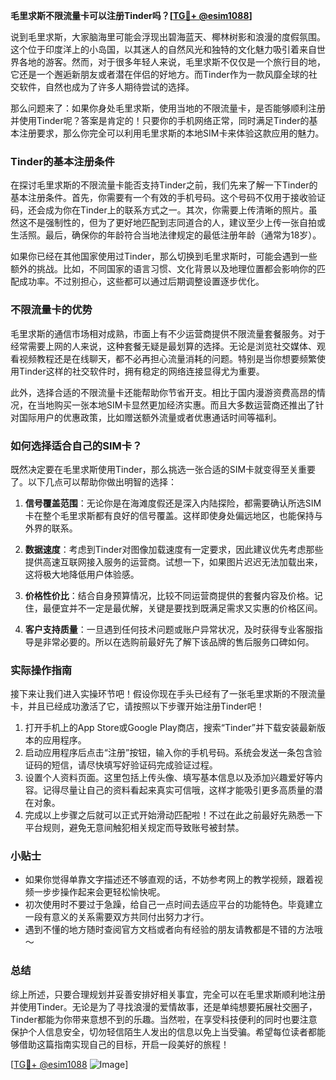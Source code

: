 **毛里求斯不限流量卡可以注册Tinder吗？[[TG💪+ @esim1088](https://t.me/s/esim1088)]**

说到毛里求斯，大家脑海里可能会浮现出碧海蓝天、椰林树影和浪漫的度假氛围。这个位于印度洋上的小岛国，以其迷人的自然风光和独特的文化魅力吸引着来自世界各地的游客。然而，对于很多年轻人来说，毛里求斯不仅仅是一个旅行目的地，它还是一个邂逅新朋友或者潜在伴侣的好地方。而Tinder作为一款风靡全球的社交软件，自然也成为了许多人期待尝试的选择。

那么问题来了：如果你身处毛里求斯，使用当地的不限流量卡，是否能够顺利注册并使用Tinder呢？答案是肯定的！只要你的手机网络正常，同时满足Tinder的基本注册要求，那么你完全可以利用毛里求斯的本地SIM卡来体验这款应用的魅力。

### Tinder的基本注册条件

在探讨毛里求斯的不限流量卡能否支持Tinder之前，我们先来了解一下Tinder的基本注册条件。首先，你需要有一个有效的手机号码。这个号码不仅用于接收验证码，还会成为你在Tinder上的联系方式之一。其次，你需要上传清晰的照片。虽然这不是强制性的，但为了更好地匹配到志同道合的人，建议至少上传一张自拍或生活照。最后，确保你的年龄符合当地法律规定的最低注册年龄（通常为18岁）。

如果你已经在其他国家使用过Tinder，那么切换到毛里求斯时，可能会遇到一些额外的挑战。比如，不同国家的语言习惯、文化背景以及地理位置都会影响你的匹配成功率。不过别担心，这些都可以通过后期调整设置逐步优化。

### 不限流量卡的优势

毛里求斯的通信市场相对成熟，市面上有不少运营商提供不限流量套餐服务。对于经常需要上网的人来说，这种套餐无疑是最划算的选择。无论是浏览社交媒体、观看视频教程还是在线聊天，都不必再担心流量消耗的问题。特别是当你想要频繁使用Tinder这样的社交软件时，拥有稳定的网络连接显得尤为重要。

此外，选择合适的不限流量卡还能帮助你节省开支。相比于国内漫游资费高昂的情况，在当地购买一张本地SIM卡显然更加经济实惠。而且大多数运营商还推出了针对国际用户的优惠政策，比如赠送额外流量或者优惠通话时间等福利。

### 如何选择适合自己的SIM卡？

既然决定要在毛里求斯使用Tinder，那么挑选一张合适的SIM卡就变得至关重要了。以下几点可以帮助你做出明智的选择：

1. **信号覆盖范围**：无论你是在海滩度假还是深入内陆探险，都需要确认所选SIM卡在整个毛里求斯都有良好的信号覆盖。这样即使身处偏远地区，也能保持与外界的联系。
   
2. **数据速度**：考虑到Tinder对图像加载速度有一定要求，因此建议优先考虑那些提供高速互联网接入服务的运营商。试想一下，如果图片迟迟无法加载出来，这将极大地降低用户体验感。
   
3. **价格性价比**：结合自身预算情况，比较不同运营商提供的套餐内容及价格。记住，最便宜并不一定是最优解，关键是要找到既满足需求又实惠的价格区间。
   
4. **客户支持质量**：一旦遇到任何技术问题或账户异常状况，及时获得专业客服指导是非常必要的。所以在选购前最好先了解下该品牌的售后服务口碑如何。

### 实际操作指南

接下来让我们进入实操环节吧！假设你现在手头已经有了一张毛里求斯的不限流量卡，并且已经成功激活了它，请按照以下步骤开始注册Tinder吧！

1. 打开手机上的App Store或Google Play商店，搜索“Tinder”并下载安装最新版本的应用程序。
2. 启动应用程序后点击“注册”按钮，输入你的手机号码。系统会发送一条包含验证码的短信，请尽快填写好验证码完成验证过程。
3. 设置个人资料页面。这里包括上传头像、填写基本信息以及添加兴趣爱好等内容。记得尽量让自己的资料看起来真实可信哦，这样才能吸引更多高质量的潜在对象。
4. 完成以上步骤之后就可以正式开始滑动匹配啦！不过在此之前最好先熟悉一下平台规则，避免无意间触犯相关规定而导致账号被封禁。

### 小贴士

- 如果你觉得单靠文字描述还不够直观的话，不妨参考网上的教学视频，跟着视频一步步操作起来会更轻松愉快呢。
- 初次使用时不要过于急躁，给自己一点时间去适应平台的功能特色。毕竟建立一段有意义的关系需要双方共同付出努力才行。
- 遇到不懂的地方随时查阅官方文档或者向有经验的朋友请教都是不错的方法哦～

### 总结

综上所述，只要合理规划并妥善安排好相关事宜，完全可以在毛里求斯顺利地注册并使用Tinder。无论是为了寻找浪漫的爱情故事，还是单纯想要拓展社交圈子，Tinder都能为你带来意想不到的乐趣。当然啦，在享受科技便利的同时也要注意保护个人信息安全，切勿轻信陌生人发出的信息以免上当受骗。希望每位读者都能够借助这篇指南实现自己的目标，开启一段美好的旅程！

[[TG💪+ @esim1088](https://t.me/s/esim1088) ![Image](https://i.postimg.cc/4NQfJmqS/Snipaste-2025-05-13-00-14-12.png)]